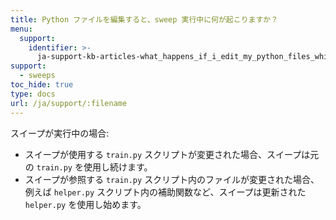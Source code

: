 ```yaml
---
title: Python ファイルを編集すると、sweep 実行中に何が起こりますか？
menu:
  support:
    identifier: >-
      ja-support-kb-articles-what_happens_if_i_edit_my_python_files_while_a_sweep_is_running
support:
  - sweeps
toc_hide: true
type: docs
url: /ja/support/:filename
---
```

スイープが実行中の場合:
- スイープが使用する `train.py` スクリプトが変更された場合、スイープは元の `train.py` を使用し続けます。
- スイープが参照する `train.py` スクリプト内のファイルが変更された場合、例えば `helper.py` スクリプト内の補助関数など、スイープは更新された `helper.py` を使用し始めます。